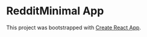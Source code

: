 # RedditMinimal App

This project was bootstrapped with [Create React App](https://github.com/facebook/create-react-app).
